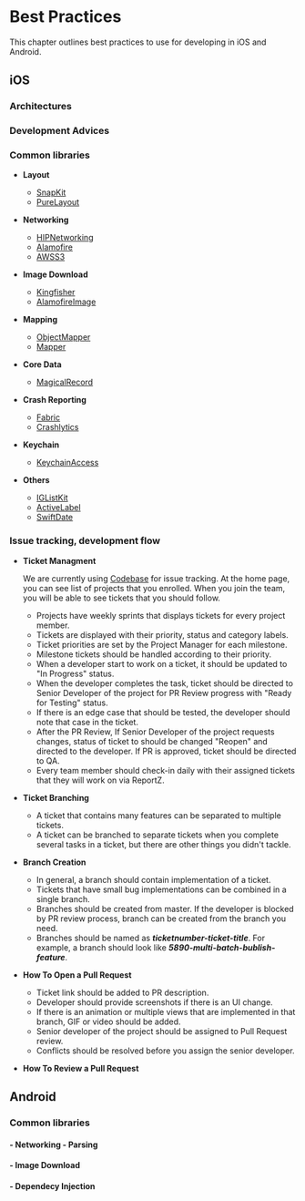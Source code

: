 # Best Practices

This chapter outlines best practices to use for developing in iOS and Android.

## iOS

### Architectures

### Development Advices

### Common libraries
* **Layout**
	* [SnapKit](https://github.com/SnapKit/SnapKit)
	* [PureLayout](https://github.com/PureLayout/PureLayout)

* **Networking**
	* [HIPNetworking](https://github.com/Hipo/HIPNetworking)
	* [Alamofire](https://github.com/Alamofire/Alamofire)
	* [AWSS3](https://github.com/aws/aws-sdk-ios)

* **Image Download**
	* [Kingfisher](https://github.com/onevcat/Kingfisher)
	* [AlamofireImage](https://github.com/Alamofire/AlamofireImage)

* **Mapping**
	* [ObjectMapper](https://github.com/Hearst-DD/ObjectMapper)
	* [Mapper](https://github.com/lyft/mapper)
	
* **Core Data**
	* [MagicalRecord](https://github.com/magicalpanda/MagicalRecord)
	
* **Crash Reporting**
	* [Fabric](https://cocoapods.org/pods/Fabric)
	* [Crashlytics](https://cocoapods.org/pods/Crashlytics)
	 
* **Keychain**
	* [KeychainAccess](https://github.com/kishikawakatsumi/KeychainAccess)

* **Others**
	* [IGListKit](https://github.com/Instagram/IGListKit)
	* [ActiveLabel](https://github.com/optonaut/ActiveLabel.swift)
	* [SwiftDate](https://github.com/malcommac/SwiftDate)
	


### Issue tracking, development flow

* **Ticket Managment**

	We are currently using [Codebase](https://hipo.codebasehq.com/) for issue tracking. At the home page, you can see list of projects that you enrolled. When you join the team, you will be able to see tickets that you should follow.
	* Projects have weekly sprints that displays tickets for every project member.
	* Tickets are displayed with their priority, status and category labels.
	* Ticket priorities are set by the Project Manager for each milestone. 
	* Milestone tickets should be handled according to their priority.
	* When a developer start to work on a ticket, it should be updated to "In Progress" status.
	* When the developer completes the task, ticket should be directed to Senior Developer of the project for PR Review progress with "Ready for Testing" status.
	* If there is an edge case that should be tested, the developer should note that case in the ticket. 
	* After the PR Review, If Senior Developer of the project requests changes, status of ticket to should be changed "Reopen" and directed to the developer. If  PR is approved, ticket should be directed to QA.
	* Every team member should check-in daily with their assigned tickets that they will work on via ReportZ.

* **Ticket Branching**
	* A ticket that contains many features can be separated to multiple tickets.
	* A ticket can be branched to separate tickets when you complete several tasks in a ticket, but there are other things you didn't tackle. 
	
* **Branch Creation**
	* In general, a branch should contain implementation of a ticket.
	* Tickets that have small bug implementations can be combined in a single branch.
	* Branches should be created from master. If the developer is blocked by PR review process, branch can be created from the branch you need.
	* Branches should be named as _**ticketnumber-ticket-title**_. For example, a branch should look like _**5890-multi-batch-bublish-feature**_.	
* **How To Open a Pull Request**
	* Ticket link should be added to PR description.
	* Developer should provide screenshots if there is an UI change.
	* If there is an animation or multiple views that are implemented in that branch, GIF or video should be added.
	* Senior developer of the project should be assigned to Pull Request review.
	* Conflicts should be resolved before you assign the senior developer.
		
* **How To Review a Pull Request**
	


## Android

### Common libraries

#### - Networking - Parsing
#### - Image Download
#### - Dependecy Injection
